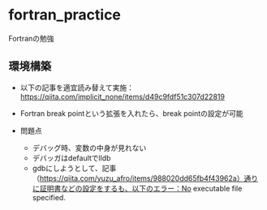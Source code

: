 # fortran_practice
Fortranの勉強

## 環境構築

- 以下の記事を適宜読み替えて実施：https://qiita.com/implicit_none/items/d49c9fdf51c307d22819

- Fortran break pointという拡張を入れたら、break pointの設定が可能

- 問題点
  - デバッグ時、変数の中身が見れない
  - デバッガはdefaultでlldb
  - gdbにしようとして、記事（https://qiita.com/yuzu_afro/items/988020dd65fb4f43962a）通りに証明書などの設定をするも、以下のエラー：No executable file specified.
